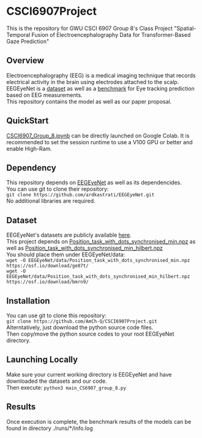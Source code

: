 # CSCI6907Project
This is the repository for GWU CSCI 6907 Group 8's Class Project "Spatial-Temporal Fusion of Electroencephalography Data for Transformer-Based Gaze Prediction"  

## Overview
Electroencephalography (EEG) is a medical imaging technique that records electrical activity in the brain using electrodes attached to the scalp.  
EEGEyeNet is a [dataset](https://osf.io/ktv7m) as well as a [benchmark](https://github.com/ardkastrati/EEGEyeNet) for Eye tracking prediction based on EEG measurements.  
This repository contains the model as well as our paper proposal.  

## QuickStart
[CSCI6907_Group_8.ipynb](https://colab.research.google.com/drive/10Pbkz5nvr2cmPqhuuOsFrV9Xiyn0kzL-?usp=sharing) can be directly launched on Google Colab. It is recommended to set the session runtime to use a V100 GPU or better and enable High-Ram.

## Dependency
This repository depends on [EEGEyeNet](https://github.com/ardkastrati/EEGEyeNet) as well as its dependencides.  
You can use git to clone their repository:  
`git clone https://github.com/ardkastrati/EEGEyeNet.git`  
No additional libraries are required.  

## Dataset
EEGEyeNet's datasets are publicly available [here](https://osf.io/ktv7m).  
This project depends on [Position_task_with_dots_synchronised_min.npz](https://osf.io/download/ge87t/) as well as [Position_task_with_dots_synchronised_min_hilbert.npz](https://osf.io/download/bmrn9/)  
You should place them under EEGEyeNet/data:  
`wget -O EEGEyeNet/data/Position_task_with_dots_synchronised_min.npz https://osf.io/download/ge87t/`  
`wget -O EEGEyeNet/data/Position_task_with_dots_synchronised_min_hilbert.npz https://osf.io/download/bmrn9/`

## Installation
You can use git to clone this repository:  
`git clone https://github.com/AmCh-Q/CSCI6907Project.git`  
Alterntatively, just download the python source code files.  
Then copy/move the python source codes to your root EEGEyeNet directory.  

## Launching Locally
Make sure your current working directory is EEGEyeNet and have downloaded the datasets and our code.  
Then execute: `python3 main_CS6907_group_8.py`

## Results
Once execution is complete, the benchmark results of the models can be found in directory ./runs/*/info.log  
